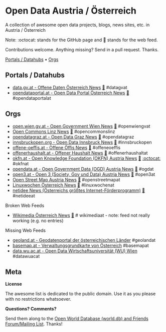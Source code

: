 
# Open Data Austria / Österreich

A collection of awesome open data projects, blogs, news sites, etc. in Austria / Österreich

Note: :octocat: stands for the GitHub page and :mega: stands for the web feed.

Contributions welcome. Anything missing? Send in a pull request. Thanks.


[Portals / Datahubs](#portals-datahubs) •
[Orgs](#orgs)



## Portals / Datahubs

- [data.gv.at - Offene Daten Österreich News](https://www.data.gv.at)
    [:mega:](https://www.data.gv.at/feed/)   #datagvat
- [opendataportal.at - Open Data Portal Österreich News](https://www.opendataportal.at)
    [:mega:](https://www.opendataportal.at/feed/)   #opendataportalat


## Orgs

- [open.wien.gv.at - Open Government Wien News](https://open.wien.gv.at)
    [:mega:](https://open.wien.gv.at/site/feed/)  #openwiengvat
- [Open Commons Linz News](http://opencommons.public1.linz.at)
    [:mega:](http://opencommons.public1.linz.at/feed)  #opencommonslinz
- [opendatagraz.at - Open Data Graz News](http://opendatagraz.at)
    [:mega:](http://www.opendatagraz.at/feed/)  #opendatagraz
- [innsbruckopen.org - Open Data Innsbruck News](http://innsbruckopen.org)
    [:mega:](http://innsbruckopen.org/feed/)  #innsbruckopen
- [offene-oeffis.at - Offene Öffis News](http://www.offene-oeffis.at)
    [:mega:](http://www.offene-oeffis.at/feed/)  #offeneoeffis
- [offenerhaushalt.at - Offener Haushalt News](https://www.offenerhaushalt.at/news)
    [:mega:](https://www.offenerhaushalt.at/news/feed)  #offenerhaushaltat
- [okfn.at - Open Knowledge Foundation (OKFN) Austria News](http://okfn.at/blog)
    [:mega:](http://okfn.at/feed/)
    [:octocat:](https://github.com/okfnat)  #okfnat
- [opendata.at - Open Government Data (OGD) Austria News](http://opendata.at)
    [:mega:](http://opendata.at/site/blog.xml)  #ogdat
- [open3.at - Open 3 (Society, Gov und Data) Austria News](https://www.open3.at)
    [:mega:](http://feeds.feedburner.com/open3)  #open3at
- [Open Street Map Austria News](https://www.openstreetmap.at)
    [:mega:](https://www.openstreetmap.at/rss.xml)  #openstreetmapat
- [Linuxwochen Österreich News](http://linuxwochen.at)
    [:mega:](http://www.linuxwochen.at/atom/)   #linuxwochenat
- [netidee News (Österreichs größtes Internet-Förderprogramm)](https://netidee.neurovation.net)
    [:mega:](https://netidee.neurovation.net/de/blog/feed)  #netideeat


Broken Web Feeds

- [Wikimedia Österreich News](https://www.wikimedia.at)
    [:mega:](https://www.wikimedia.at/taxonomy/term/20/feed)  # wikimediaat  - note: feed not really working (e.g. no entries)


Missing Web Feeds

- [geoland.at - Geodatenportal der österreichischen Länder](http://geoland.at)  #geolandat
- [basemap.at - Verwaltungsgrundkarte von Österreich](http://basemap.at)  #basemapat
- [data.wu.ac.at - Open Data Wirtschaftsuniversität (WU) Wien](http://data.wu.ac.at)  #datawuacat






## Meta

**License**

The awesome list is dedicated to the public domain. Use it as you please with no restrictions whatsoever.

**Questions? Comments?**

Send them along to the [Open World Database (world.db) and Friends Forum/Mailing List](http://groups.google.com/group/openmundi). 
Thanks!
